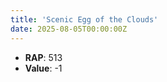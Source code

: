 ```yaml
---
title: 'Scenic Egg of the Clouds'
date: 2025-08-05T00:00:00Z
---
```

- **RAP**: 513
- **Value**: -1
